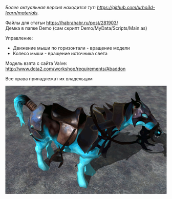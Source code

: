 *Более актуальная версия находится тут: <https://github.com/urho3d-learn/materials>.*

Файлы для статьи https://habrahabr.ru/post/281903/<br>
Демка в папке Demo (сам скрипт Demo/MyData/Scripts/Main.as)

Управление:
* Движение мыши по горизонтали - вращение модели
* Колесо мыши - вращение источника света

Модель взята с сайта Valve: http://www.dota2.com/workshop/requirements/Abaddon

Все права принадлежат их владельцам

![](https://raw.githubusercontent.com/1vanK/Urho3DHabrahabr05/master/Abaddon.gif)
